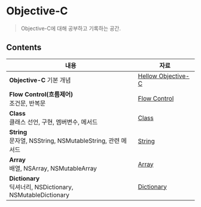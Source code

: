 # Objective-C

> Objective-C에 대해 공부하고 기록하는 공간.



## Contents

| 내용                                                         | 자료                                                         |
| ------------------------------------------------------------ | ------------------------------------------------------------ |
| **Objective-C** 기본 개념                                    | [Hellow Objective-C](https://github.com/JoongChangYang/TIL/blob/master/Objective-C/HellowObjective-C.md) |
| **Flow Control(흐름제어)**<br />조건문, 반복문               | [Flow Control](https://github.com/JoongChangYang/TIL/blob/master/Objective-C/FlowControl.md) |
| **Class**<br />클래스 선언, 구현, 멤버변수, 메서드           | [Class](https://github.com/JoongChangYang/TIL/blob/master/Objective-C/Class.md) |
| **String**<br />문자열, NSString, NSMutableString, 관련 메서드 | [String](https://github.com/JoongChangYang/TIL/blob/master/Objective-C/String.md) |
| **Array**<br />배열, NSArray, NSMutableArray                 | [Array](https://github.com/JoongChangYang/TIL/blob/master/Objective-C/Array.md) |
| **Dictionary**<br />딕셔너리, NSDictionary, NSMutableDictionary | [Dictionary](https://github.com/JoongChangYang/TIL/blob/master/Objective-C/Dictionary.md) |

